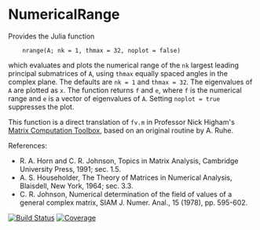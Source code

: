 # NumericalRange

Provides the Julia function

        nrange(A; nk = 1, thmax = 32, noplot = false)

which evaluates and plots the numerical range of the
`nk` largest leading principal submatrices of `A`, using `thmax`
equally spaced angles in the complex plane.
The defaults are `nk = 1` and `thmax = 32`.
The eigenvalues of `A` are plotted as `x`.  The function returns `f` and `e`, 
where `f` is the numerical range and `e` is a vector of eigenvalues of `A`.
Setting `noplot = true` suppresses the plot.

This function is a direct translation of `fv.m` in Professor Nick Higham's [Matrix Computation Toolbox](https://www.mathworks.com/matlabcentral/fileexchange/2360-the-matrix-computation-toolbox),
based on an original routine by A. Ruhe.

References:
* R. A. Horn and C. R. Johnson, Topics in Matrix Analysis, Cambridge
     University Press, 1991; sec. 1.5.
* A. S. Householder, The Theory of Matrices in Numerical Analysis,
     Blaisdell, New York, 1964; sec. 3.3.
* C. R. Johnson, Numerical determination of the field of values of a
     general complex matrix, SIAM J. Numer. Anal., 15 (1978),
     pp. 595-602.


[![Build Status](https://github.com/ThomasChaffey/NumericalRange.jl/actions/workflows/CI.yml/badge.svg?branch=main)](https://github.com/ThomasChaffey/NumericalRange.jl/actions/workflows/CI.yml?query=branch%3Amain)
[![Coverage](https://codecov.io/gh/ThomasChaffey/NumericalRange.jl/branch/main/graph/badge.svg)](https://codecov.io/gh/ThomasChaffey/NumericalRange.jl)
